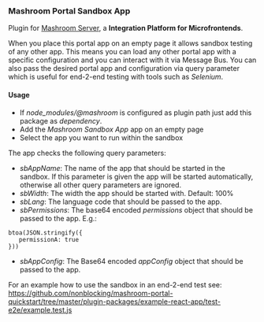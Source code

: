 
### Mashroom Portal Sandbox App

Plugin for [Mashroom Server](https://www.mashroom-server.com), a **Integration Platform for Microfrontends**. 

When you place this portal app on an empty page it allows sandbox testing of any other app.
This means you can load any other portal app with a specific configuration and you can interact with it via Message Bus. 
You can also pass the desired portal app and configuration via query parameter which is useful for end-2-end testing with tools such as _Selenium_.

#### Usage

* If *node_modules/@mashroom* is configured as plugin path just add this package as _dependency_.
* Add the _Mashroom Sandbox App_ app on an empty page
* Select the app you want to run within the sandbox

The app checks the following query parameters:

* *sbAppName*: The name of the app that should be started in the sandbox. 
  If this parameter is given the app will be started automatically, otherwise all other query parameters are ignored. 
* *sbWidth*: The width the app should be started with. Default: 100%
* *sbLang*: The language code that should be passed to the app.
* *sbPermissions*: The base64 encoded _permissions_ object that should be passed to the app. E.g.:
 ```
btoa(JSON.stringify({ 
    permissionA: true 
}))
```
* *sbAppConfig*: The Base64 encoded _appConfig_ object that should be passed to the app.

For an example how to use the sandbox in an end-2-end test see: 
https://github.com/nonblocking/mashroom-portal-quickstart/tree/master/plugin-packages/example-react-app/test-e2e/example.test.js
